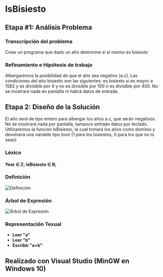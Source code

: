 # IsBisiesto
## Etapa #1: Análisis Problema
### Transcripción del problema
Crear un programa que dado un año determine si el mismo es bisiesto
### Refinamiento e Hípótesis de trabajo
Albergaremos la posibilidad de que el año sea negativo (a.c). Las condiciones del año bisiesto son las siguientes: es bisiesto si es mayor a 1582 y es divisible por 4 y no es divisible por 100 ó es divisible por 400. No se mostrará nada en pantalla ni habrá datos de entrada.
## Etapa 2: Diseño de la Solución
El año será de tipo entero para albergar los años a.c, que serán negativos.
No se mostrará nada por pantalla, tampoco entraán datos por teclado.
Utilizaremos la función IsBisiesto, la cual tomará los años como dominio y devolverá una variable tipo bool (1 para los bisiestos, 0 para los que no lo sean)
### Léxico
#### Year ∈ **Z**; IsBisiesto ∈ **B**;
### Definición
![Definición](https://raw.githubusercontent.com/alopez1993/AED/master/03-%20IsBisiesto/DefinicionIsBisiesto.jpg)
### Árbol de Expresión
![Árbol de Expresión](https://raw.githubusercontent.com/alopez1993/AED/master/03-%20IsBisiesto/arbolexpresioisbisiesto.jpg)
### Representación Texual
- **Leer "a"**
- **Leer "b"**
- **Escribir "a+b"**

## Realizado con Visual Studio (MinGW en Windows 10)
